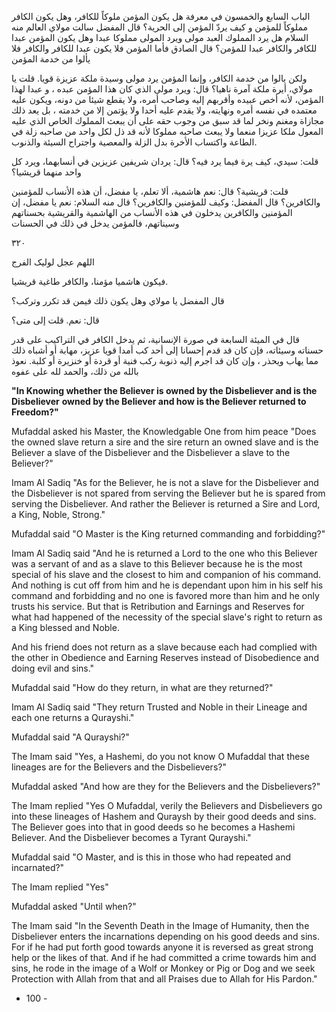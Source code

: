 الباب السابع والخمسون في معرفة هل يكون المؤمن ملوكاً للكافر، وهل يكون الكافر مملوكاً للمؤمن و كيف يردّ المؤمن إلى الحرية؟ قال المفضل سالت مولاي العالم منه السلام هل يرد المملوك العبد مولى ويرد المولى مملوكا عبدا وهل يكون المؤمن عبدا للكافر والكافر عبدا للمؤمن؟ قال الصادق فأما المؤمن فلا يكون عبدا للكافر والكافر فلا يألوا من خدمة المؤمن 

ولكن يالوا من خدمة الكافر، وإنما المؤمن يرد مولى وسيدة ملكة عزيزة قويا. قلت يا مولاي، أيرة ملكة آمرة ناهيا؟ قال: ویرد مولى الذي كان هذا المؤمن عبده ، و عبدا لهذا المؤمن، لأنه أخص عبيده وأقربهم إليه وصاحب أمره، ولا يقطع شيئا من دونه، ويكون عليه معتمده في نفسه أمره ونهايته، ولا يقدم عليه أحدا ولا يؤتمن إلا من خدمته ، بل يعد ذلك مجازاة ومغنم ونخر لما قد سبق من وجوب حقه على أن يبعث المملوك الخاص الذي عليه المعول ملكا عزيزا منعما ولا يبعث صاحبه مملوكا لأنه قد ذل لكل واحد من صاحبه زلة في الطاعة واكتساب الأخرة بدل الزلة والمعصية واجتراح السيئة والذنوب. 

قلت: سيدي، كيف يرة فيما يرد فيه؟ قال: یردان شریفين عزيزين في أنسابهما، ويرد كل واحد منهما قريشيا؟ 

قلت: قريشية؟ قال: نعم هاشمية، ألا تعلم، يا مفضل، أن هذه الأنساب للمؤمنين والكافرين؟ قال المفضل: وكيف للمؤمنين والكافرين؟ قال منه السلام: نعم يا مفضل، إن المؤمنين والكافرين يدخلون في هذه الأنساب من الهاشمية والقريشية بحسناتهم وسيناتهم، فالمؤمن يدخل في ذلك في الحسنات 

٣٢٠ 

اللهم عجل لوليک الفرج 

فيكون هاشميا مؤمنا، والكافر طاغية قريشيا. 

قال المفضل يا مولاي وهل يكون ذلك فيمن قد تكرر وتركب؟ 

قال: نعم. قلت إلى متى؟ 

قال في الميئة السابعة في صورة الإنسانية، ثم يدخل الكافر في التراكيب على قدر حسناته وسيئاته، فإن كان قد قدم إحسانا إلى أحد كب أمدا قويا عزيز، مهابة أو أشباه ذلك مما يهاب ويحذر ، وإن كان قد اجرم إليه ذنوبة ركب فنية أو قردة أو خنزيرة أو كلبة. نعوذ بالله من ذلك، والحمد لله على عفوه

**"In Knowing whether the Believer is owned by the Disbeliever and is the Disbeliever** **owned by the Believer and how is the Believer returned to Freedom?"**

Mufaddal asked his Master, the Knowledgable One from him peace "Does the owned slave return a sire and the sire return an owned slave and is the Believer a slave of the Disbeliever and the Disbeliever a slave to the Believer?"

Imam Al Sadiq "As for the Believer, he is not a slave for the Disbeliever and the Disbeliever is not spared from serving the Believer but he is spared from serving the Disbeliever. And rather the Believer is returned a Sire and Lord, a King, Noble, Strong."

Mufaddal said "O Master is the King returned commanding and forbidding?"

Imam Al Sadiq said "And he is returned a Lord to the one who this Believer was a servant of and as a slave to this Believer because he is the most special of his slave and the closest to him and companion of his command. And nothing is cut off from him and he is dependant upon him in his self his command and forbidding and no one is favored more than him and he only trusts his service. But that is Retribution and Earnings and Reserves for what had happened of the necessity of the special slave's right to return as a King blessed and Noble.

And his friend does not return as a slave because each had complied with the other in Obedience and Earning Reserves instead of Disobedience and doing evil and sins."

Mufaddal said "How do they return, in what are they returned?"

Imam Al Sadiq said "They return Trusted and Noble in their Lineage and each one returns a Qurayshi."

Mufaddal said "A Qurayshi?"

The Imam said "Yes, a Hashemi, do you not know O Mufaddal that these lineages are for the Believers and the Disbelievers?"

Mufaddal asked "And how are they for the Believers and the Disbelievers?"

The Imam replied "Yes O Mufaddal, verily the Believers and Disbelievers go into these lineages of Hashem and Quraysh by their good deeds and sins. The Believer goes into that in good deeds so he becomes a Hashemi Believer. And the Disbeliever becomes a Tyrant Qurayshi."

Mufaddal said "O Master, and is this in those who had repeated and incarnated?"

The Imam replied "Yes"

Mufaddal asked "Until when?"

The Imam said "In the Seventh Death in the Image of Humanity, then the Disbeliever enters the incarnations depending on his good deeds and sins. For if he had put forth good towards anyone it is reversed as great strong help or the likes of that. And if he had committed a crime towards him and sins, he rode in the image of a Wolf or Monkey or Pig or Dog and we seek Protection with Allah from that and all Praises due to Allah for His Pardon."

- 100 -